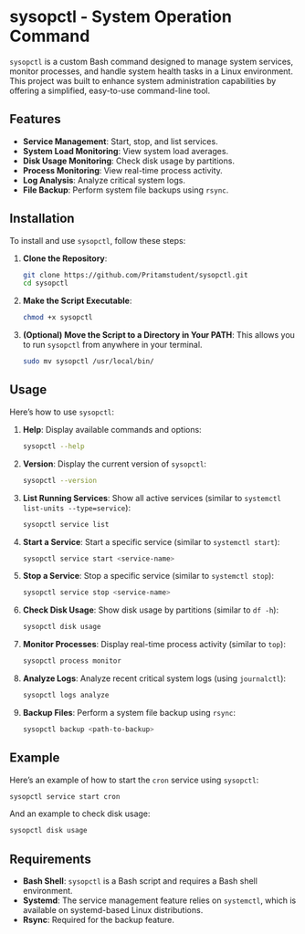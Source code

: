 
# sysopctl - System Operation Command

`sysopctl` is a custom Bash command designed to manage system services, monitor processes, and handle system health tasks in a Linux environment. This project was built to enhance system administration capabilities by offering a simplified, easy-to-use command-line tool.

## Features

- **Service Management**: Start, stop, and list services.
- **System Load Monitoring**: View system load averages.
- **Disk Usage Monitoring**: Check disk usage by partitions.
- **Process Monitoring**: View real-time process activity.
- **Log Analysis**: Analyze critical system logs.
- **File Backup**: Perform system file backups using `rsync`.

## Installation

To install and use `sysopctl`, follow these steps:

1. **Clone the Repository**:
   ```bash
   git clone https://github.com/Pritamstudent/sysopctl.git
   cd sysopctl
   ```

2. **Make the Script Executable**:
   ```bash
   chmod +x sysopctl
   ```

3. **(Optional) Move the Script to a Directory in Your PATH**:
   This allows you to run `sysopctl` from anywhere in your terminal.
   ```bash
   sudo mv sysopctl /usr/local/bin/
   ```

## Usage

Here’s how to use `sysopctl`:

1. **Help**: Display available commands and options:
   ```bash
   sysopctl --help
   ```

2. **Version**: Display the current version of `sysopctl`:
   ```bash
   sysopctl --version
   ```

3. **List Running Services**: Show all active services (similar to `systemctl list-units --type=service`):
   ```bash
   sysopctl service list
   ```

4. **Start a Service**: Start a specific service (similar to `systemctl start`):
   ```bash
   sysopctl service start <service-name>
   ```

5. **Stop a Service**: Stop a specific service (similar to `systemctl stop`):
   ```bash
   sysopctl service stop <service-name>
   ```

6. **Check Disk Usage**: Show disk usage by partitions (similar to `df -h`):
   ```bash
   sysopctl disk usage
   ```

7. **Monitor Processes**: Display real-time process activity (similar to `top`):
   ```bash
   sysopctl process monitor
   ```

8. **Analyze Logs**: Analyze recent critical system logs (using `journalctl`):
   ```bash
   sysopctl logs analyze
   ```

9. **Backup Files**: Perform a system file backup using `rsync`:
   ```bash
   sysopctl backup <path-to-backup>
   ```

## Example

Here’s an example of how to start the `cron` service using `sysopctl`:

```bash
sysopctl service start cron
```

And an example to check disk usage:

```bash
sysopctl disk usage
```

## Requirements

- **Bash Shell**: `sysopctl` is a Bash script and requires a Bash shell environment.
- **Systemd**: The service management feature relies on `systemctl`, which is available on systemd-based Linux distributions.
- **Rsync**: Required for the backup feature.

 
